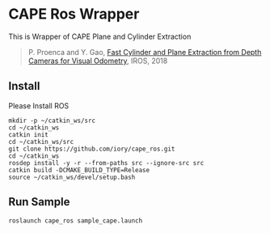 # CAPE Ros Wrapper

This is Wrapper of CAPE Plane and Cylinder Extraction

> P. Proenca and Y. Gao, [Fast Cylinder and Plane Extraction from Depth Cameras for Visual Odometry](https://arxiv.org/abs/1803.02380), IROS, 2018

## Install

Please Install ROS

```
mkdir -p ~/catkin_ws/src
cd ~/catkin_ws
catkin init
cd ~/catkin_ws/src
git clone https://github.com/iory/cape_ros.git
cd ~/catkin_ws
rosdep install -y -r --from-paths src --ignore-src src
catkin build -DCMAKE_BUILD_TYPE=Release
source ~/catkin_ws/devel/setup.bash
```

## Run Sample

```
roslaunch cape_ros sample_cape.launch
```
